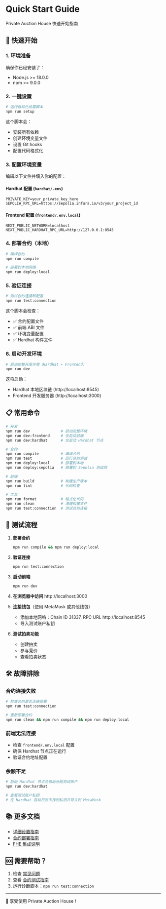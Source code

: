 # Quick Start Guide

Private Auction House 快速开始指南

## 🚀 快速开始

### 1. 环境准备

确保你已经安装了：
- Node.js >= 18.0.0
- npm >= 9.0.0

### 2. 一键设置

```bash
# 运行自动化设置脚本
npm run setup
```

这个脚本会：
- 安装所有依赖
- 创建环境变量文件
- 设置 Git hooks
- 配置代码格式化

### 3. 配置环境变量

编辑以下文件并填入你的配置：

#### Hardhat 配置 (`hardhat/.env`)
```env
PRIVATE_KEY=your_private_key_here
SEPOLIA_RPC_URL=https://sepolia.infura.io/v3/your_project_id
```

#### Frontend 配置 (`frontend/.env.local`)
```env
NEXT_PUBLIC_NETWORK=localhost
NEXT_PUBLIC_HARDHAT_RPC_URL=http://127.0.0.1:8545
```

### 4. 部署合约（本地）

```bash
# 编译合约
npm run compile

# 部署到本地网络
npm run deploy:local
```

### 5. 验证连接

```bash
# 测试合约连接和配置
npm run test:connection
```

这个脚本会检查：
- ✅ 合约配置文件
- ✅ 前端 ABI 文件
- ✅ 环境变量配置
- ✅ Hardhat 构件文件

### 6. 启动开发环境

```bash
# 启动完整开发环境（Hardhat + Frontend）
npm run dev
```

这将启动：
- Hardhat 本地区块链 (http://localhost:8545)
- Frontend 开发服务器 (http://localhost:3000)

## 📋 常用命令

```bash
# 开发
npm run dev              # 启动完整环境
npm run dev:frontend     # 仅启动前端
npm run dev:hardhat      # 仅启动 Hardhat 节点

# 合约
npm run compile          # 编译合约
npm run test             # 运行合约测试
npm run deploy:local     # 部署到本地
npm run deploy:sepolia   # 部署到 Sepolia 测试网

# 前端
npm run build            # 构建生产版本
npm run lint             # 代码检查

# 工具
npm run format           # 格式化代码
npm run clean            # 清理构建文件
npm run test:connection  # 测试合约连接
```

## 🎯 测试流程

1. **部署合约**
   ```bash
   npm run compile && npm run deploy:local
   ```

2. **验证连接**
   ```bash
   npm run test:connection
   ```

3. **启动前端**
   ```bash
   npm run dev
   ```

4. **在浏览器中访问** http://localhost:3000

5. **连接钱包**（使用 MetaMask 或其他钱包）
   - 添加本地网络：Chain ID 31337, RPC URL http://localhost:8545
   - 导入测试账户私钥

6. **测试拍卖功能**
   - 创建拍卖
   - 参与竞价
   - 查看拍卖状态

## 🛠️ 故障排除

### 合约连接失败
```bash
# 检查合约是否正确部署
npm run test:connection

# 重新部署合约
npm run clean && npm run compile && npm run deploy:local
```

### 前端无法连接
- 检查 `frontend/.env.local` 配置
- 确保 Hardhat 节点正在运行
- 验证合约地址配置

### 余额不足
```bash
# 启动 Hardhat 节点会自动分配测试账户
npm run dev:hardhat

# 查看测试账户私钥
# 在 Hardhat 启动日志中找到私钥并导入到 MetaMask
```

## 📚 更多文档

- [详细设置指南](docs/SETUP_GUIDE.md)
- [合约部署指南](docs/DEPLOYMENT_STEPS.md)
- [FHE 集成说明](docs/FHE_INTEGRATION_SUMMARY.md)

## 🆘 需要帮助？

1. 检查 [常见问题](docs/TROUBLESHOOTING.md)
2. 查看 [合约测试指南](docs/CONTRACT_TEST_GUIDE.md)
3. 运行诊断脚本：`npm run test:connection`

---

🎉 享受使用 Private Auction House！